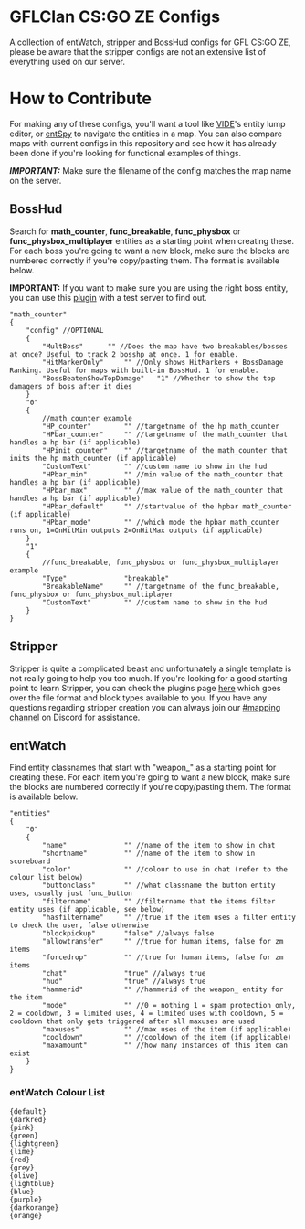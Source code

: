 # GFLClan CS:GO ZE Configs

A collection of entWatch, stripper and BossHud configs for GFL CS:GO ZE, please be aware that the stripper configs are not an extensive list of everything used on our server.

# How to Contribute

For making any of these configs, you'll want a tool like [VIDE](http://www.riintouge.com/VIDE/)'s entity lump editor, or [entSpy](http://www.bagthorpe.org/bob/cofrdrbob/entspy.html) to navigate the entities in a map. You can also compare maps with current configs in this repository and see how it has already been done if you're looking for functional examples of things.

**_IMPORTANT:_** Make sure the filename of the config matches the map name on the server.

## BossHud

Search for **math_counter**, **func_breakable**, **func_physbox** or **func_physbox_multiplayer** entities as a starting point when creating these. For each boss you're going to want a new block, make sure the blocks are numbered correctly if you're copy/pasting them. The format is available below.

**__IMPORTANT:__** If you want to make sure you are using the right boss entity, you can use this [plugin](https://github.com/gflclan-cs-go-ze/bhud-debugger) with a test server to find out.

```
"math_counter"
{
	"config" //OPTIONAL
	{
		"MultBoss"		"" //Does the map have two breakables/bosses at once? Useful to track 2 bosshp at once. 1 for enable.
		"HitMarkerOnly"		"" //Only shows HitMarkers + BossDamage Ranking. Useful for maps with built-in BossHud. 1 for enable.
		"BossBeatenShowTopDamage"	"1" //Whether to show the top damagers of boss after it dies
	}
	"0"
	{
		//math_counter example
		"HP_counter"		"" //targetname of the hp math_counter
		"HPbar_counter"		"" //targetname of the math_counter that handles a hp bar (if applicable)
		"HPinit_counter"	"" //targetname of the math_counter that inits the hp math_counter (if applicable)
		"CustomText"		"" //custom name to show in the hud
		"HPbar_min"			"" //min value of the math_counter that handles a hp bar (if applicable)
		"HPbar_max"			"" //max value of the math_counter that handles a hp bar (if applicable)
		"HPbar_default"		"" //startvalue of the hpbar math_counter (if applicable)
		"HPbar_mode"		"" //which mode the hpbar math_counter runs on, 1=OnHitMin outputs 2=OnHitMax outputs (if applicable)
	}
	"1"
	{
		//func_breakable, func_physbox or func_physbox_multiplayer example
		"Type"				"breakable"
		"BreakableName"		"" //targetname of the func_breakable, func_physbox or func_physbox_multiplayer
		"CustomText"		"" //custom name to show in the hud
	}
}
```

## Stripper

Stripper is quite a complicated beast and unfortunately a single template is not really going to help you too much. If you're looking for a good starting point to learn Stripper, you can check the plugins page [here](http://www.bailopan.net/stripper/) which goes over the file format and block types available to you. If you have any questions regarding stripper creation you can always join our [#mapping channel](https://discord.gg/zh2CVSM) on Discord for assistance.

## entWatch

Find entity classnames that start with "weapon_" as a starting point for creating these. For each item you're going to want a new block, make sure the blocks are numbered correctly if you're copy/pasting them. The format is available below.

```
"entities"
{
    "0"
    {
        "name"              "" //name of the item to show in chat
        "shortname"         "" //name of the item to show in scoreboard
        "color"             "" //colour to use in chat (refer to the colour list below)
        "buttonclass"       "" //what classname the button entity uses, usually just func_button
        "filtername"        "" //filtername that the items filter entity uses (if applicable, see below)
        "hasfiltername"     "" //true if the item uses a filter entity to check the user, false otherwise
        "blockpickup"       "false" //always false
        "allowtransfer"     "" //true for human items, false for zm items
        "forcedrop"         "" //true for human items, false for zm items
        "chat"              "true" //always true
        "hud"               "true" //always true
        "hammerid"          "" //hammerid of the weapon_ entity for the item
        "mode"              "" //0 = nothing 1 = spam protection only, 2 = cooldown, 3 = limited uses, 4 = limited uses with cooldown, 5 = cooldown that only gets triggered after all maxuses are used
        "maxuses"           "" //max uses of the item (if applicable)
        "cooldown"          "" //cooldown of the item (if applicable)
        "maxamount"         "" //how many instances of this item can exist
    }
}
```

### entWatch Colour List

```
{default}
{darkred}
{pink}
{green}
{lightgreen}
{lime}
{red}
{grey}
{olive}
{lightblue}
{blue}
{purple}
{darkorange}
{orange}
```
